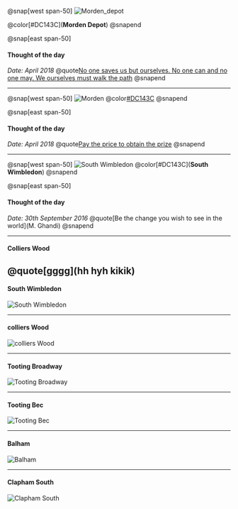

@snap[west span-50]
![Morden_depot](/assets/morden_depot.jpg)

@color[#DC143C](**Morden Depot**)
@snapend

@snap[east span-50]
#### Thought of the day
*Date:  April 2018*
@quote[No one saves us but ourselves. No one can and no one may. We ourselves must walk the path](Buddha)
@snapend

---

@snap[west span-50]
![Morden](/assets/morden.jpg)
@color[#DC143C](**Morden**)
@snapend

@snap[east span-50]
#### Thought of the day
*Date:  April 2018*
@quote[Pay the price to obtain the prize](Anon)
@snapend

---

@snap[west span-50]
![South Wimbledon](/assets/south_wimbledon.jpg)
@color[#DC143C](**South Wimbledon**)
@snapend

@snap[east span-50]
#### Thought of the day
*Date:  30th September 2016*
@quote[Be the change you wish to see in the world](M. Ghandi)
@snapend

---

#### Colliers Wood

@quote[gggg](hh hyh kikik)
---

#### South Wimbledon
![South Wimbledon](/assets/south_wimbledon.jpg)

---

#### colliers Wood

![colliers Wood](/assets/colliers_wood.jpg)

---

#### Tooting Broadway

![Tooting Broadway](/assets/tooting_broadway.jpg)

---

#### Tooting Bec

![Tooting Bec](/assets/tooting_bec.jpg)

---

#### Balham

![Balham](/assets/balham.jpg)

---

#### Clapham South

![Clapham South](/assets/clapham_south.jpg)

